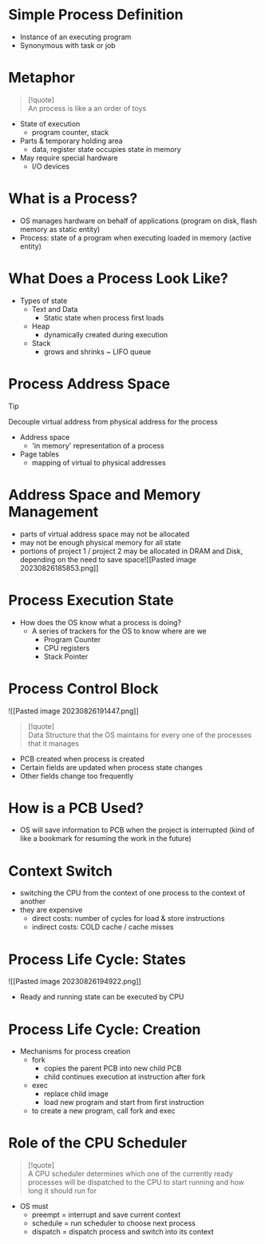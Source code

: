# Simple Process Definition
* Instance of an executing program
* Synonymous with task or job
# Metaphor
> [!quote]  
> An process  is like a an order of toys

- State of execution
	- program counter, stack
- Parts & temporary holding area
	- data, register state occupies state in memory
- May require special hardware
	- I/O devices
# What is a Process?
* OS manages hardware on behalf of applications (program on disk, flash memory as static entity)
* Process: state of a program when executing loaded in memory (active entity)
# What Does a Process Look Like?
* Types of state
	* Text and Data
		* Static state when process first loads
	* Heap
		* dynamically created during execution
	* Stack
		* grows and shrinks ~ LIFO queue
# Process Address Space
> [!tip]  
> Decouple virtual address from physical address for the process
* Address space
	*  'in memory'  representation of a process
* Page tables
	* mapping of virtual to physical addresses
# Address Space and Memory Management
* parts of virtual address space may not be allocated
* may not be enough physical memory for all state
* portions of project 1 / project 2 may be allocated in DRAM and Disk, depending on the need to save space![[Pasted image 20230826185853.png]]
# Process Execution State
* How does the OS know what a process is doing? 
	* A series of trackers for the OS to know where are we
		* Program Counter
		* CPU registers
		* Stack Pointer
# Process Control Block
![[Pasted image 20230826191447.png]]
> [!quote]  
> Data Structure that the OS maintains for every one of the processes that it manages

* PCB created when process is created
* Certain fields are updated when process state changes
* Other fields change too frequently
# How is a PCB Used?
* OS will save information to PCB when the project is interrupted (kind of like a bookmark for resuming the work in the future)
# Context Switch
* switching the CPU from the context of one process to the context of another
* they are expensive
	* direct costs: number of cycles for load & store instructions
	* indirect costs: COLD cache / cache misses
# Process Life Cycle: States
![[Pasted image 20230826194922.png]]
* Ready and running state can be executed by CPU
# Process Life Cycle: Creation
- Mechanisms for process creation
	- fork
		- copies the parent PCB into new child PCB
		- child continues execution at instruction after fork
	- exec
		- replace child image
		- load new program and start from first instruction
	- to create a new program, call fork and exec
# Role of the CPU Scheduler
> [!quote]  
> A CPU scheduler determines which one of the currently ready processes will be dispatched to the CPU to start running and how long it should run for
- OS must
	- preempt = interrupt and save current context
	- schedule = run scheduler to choose next process
	- dispatch = dispatch process and switch into  its context